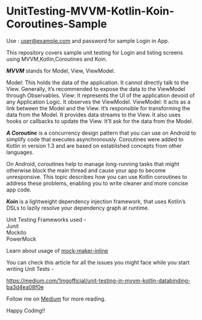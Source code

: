 # UnitTesting-MVVM-Kotlin-Koin-Coroutines-Sample
Use : user@example.com and password for sample Login in App.

This repository covers sample unit testing for Login and listing screens using MVVM,Kotlin,Coroutines and Koin.

***MVVM*** stands for Model, View, ViewModel.

Model: This holds the data of the application. It cannot directly talk to the View. Generally, it’s recommended to expose the data to the ViewModel through Observables.
View: It represents the UI of the application devoid of any Application Logic. It observes the ViewModel.
ViewModel: It acts as a link between the Model and the View. It’s responsible for transforming the data from the Model. It provides data streams to the View. It also uses hooks or callbacks to update the View. It’ll ask for the data from the Model.

***A Coroutine*** is a concurrency design pattern that you can use on Android to simplify code that executes asynchronously. Coroutines were added to Kotlin in version 1.3 and are based on established concepts from other languages.

On Android, coroutines help to manage long-running tasks that might otherwise block the main thread and cause your app to become unresponsive. This topic describes how you can use Kotlin coroutines to address these problems, enabling you to write cleaner and more concise app code.

***Koin*** is a lightweight dependency injection framework, that uses Kotlin’s DSLs to lazily resolve your dependency graph at runtime.


Unit Testing Frameworks used -<br/>
Junit<br/>
Mockito<br/>
PowerMock<br/>

Learn about usage of <a href="https://github.com/mockito/mockito/wiki/What%27s-new-in-Mockito-2">mock-maker-inline</a>

You can check this article for all the issues you might face while you start writing Unit Tests -

https://medium.com/1mgofficial/unit-testing-in-mvvm-kotlin-databinding-ba3d4ea08f0e

Follow me on <a href="https://medium.com/@nik.arora8059">Medium</a> for more reading.

Happy Coding!!
